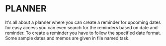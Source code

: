 # PLANNER
It's all about a planner where you can create a reminder for upcoming dates for easy access you can even search for the reminders based on date and reminder.
To create a reminder you have to follow the specified date format. Some sample dates and memos are given in file named task.
